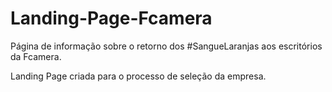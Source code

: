 # Landing-Page-Fcamera
Página de informação sobre o retorno dos #SangueLaranjas aos escritórios da Fcamera. 

Landing Page criada para o processo de seleção da empresa.
